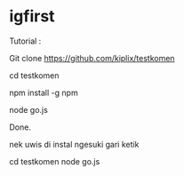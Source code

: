 # igfirst

Tutorial :

Git clone https://github.com/kiplix/testkomen

cd testkomen

npm install -g npm

node go.js

Done.

nek uwis di instal ngesuki
gari ketik 

cd testkomen
node go.js


